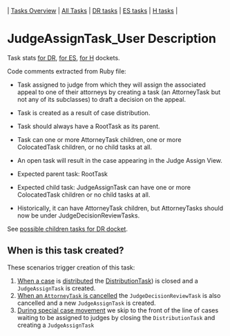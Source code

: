| [Tasks Overview](../tasks-overview.md) | [All Tasks](../alltasks.md) | [DR tasks](../docket-DR/tasklist.md) | [ES tasks](../docket-ES/tasklist.md) | [H tasks](../docket-H/tasklist.md) |

# JudgeAssignTask_User Description

Task stats [for DR](../docket-DR/JudgeAssignTask_User.md), [for ES](../docket-ES/JudgeAssignTask_User.md), [for H](../docket-H/JudgeAssignTask_User.md) dockets.

<!-- class_comments:begin -->
<!-- Do not modify within this block; modify associated rb file instead and run comments_to_descriptions.py. -->
Code comments extracted from Ruby file:
* Task assigned to judge from which they will assign the associated appeal to one of their attorneys by creating a
  task (an AttorneyTask but not any of its subclasses) to draft a decision on the appeal.
* Task is created as a result of case distribution.
* Task should always have a RootTask as its parent.
* Task can one or more AttorneyTask children, one or more ColocatedTask children, or no child tasks at all.
* An open task will result in the case appearing in the Judge Assign View.
  
* Expected parent task: RootTask
  
* Expected child task: JudgeAssignTask can have one or more ColocatedTask children or no child tasks at all.
* Historically, it can have AttorneyTask children, but AttorneyTasks should now be under JudgeDecisionReviewTasks.
<!-- class_comments:end -->

See [possible children tasks for DR docket](../docket-DR/JudgeAssignTask_User.md#parent-and-child-tasks).

## When is this task created?
These scenarios trigger creation of this task:
1. [When a case](https://github.com/department-of-veterans-affairs/caseflow/blob/ee0e4dda256fa75de113109644605e07dee1a722/app/models/docket.rb#L42) is [distributed](https://github.com/department-of-veterans-affairs/caseflow/blob/ee0e4dda256fa75de113109644605e07dee1a722/app/models/docket.rb#L75) the [DistributionTask](DistributionTask_Organization.md)) is closed and a `JudgeAssignTask` is created.
2. [When an `AttorneyTask` is cancelled](https://github.com/department-of-veterans-affairs/caseflow/blob/ee0e4dda256fa75de113109644605e07dee1a722/app/models/tasks/attorney_task.rb#L17) the `JudgeDecisionReviewTask` is also cancelled and a new `JudgeAssignTask` is created.
3. [During special case movement](https://github.com/department-of-veterans-affairs/caseflow/blob/ee0e4dda256fa75de113109644605e07dee1a722/app/models/tasks/special_case_movement_task.rb#L15) we skip to the front of the line of cases waiting to be assigned to judges by closing the `DistributionTask` and creating a `JudgeAssignTask`

